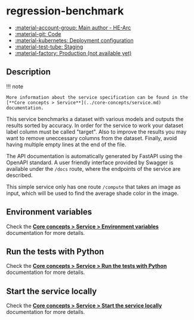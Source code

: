 # regression-benchmark

- [:material-account-group: Main author - HE-Arc](https://www.hes-so.ch/swiss-ai-center/equipe)
- [:material-git: Code](https://github.com/swiss-ai-center/regression-benchmark-service)
- [:material-kubernetes: Deployment configuration](https://github.com/swiss-ai-center/regression-benchmark-service/tree/main/kubernetes)
- [:material-test-tube: Staging](https://regression-benchmark-swiss-ai-center.kube.isc.heia-fr.ch)
- [:material-factory: Production (not available yet)](https://regression-benchmark.swiss-ai-center.ch)

## Description

!!! note

    More information about the service specification can be found in the
    [**Core concepts > Service**](../core-concepts/service.md) documentation.

This service benchmarks a dataset with various models and outputs the results
sorted by accuracy. In order for the service to work your dataset label column
must be called "target". Also to improve the results you may want to remove
uneccessary columns from the dataset. Finally, avoid having multiple empty lines
at the end of the file.

The API documentation is automatically generated by FastAPI using the OpenAPI
standard. A user friendly interface provided by Swagger is available under the
`/docs` route, where the endpoints of the service are described.

This simple service only has one route `/compute` that takes an image as input,
which will be used to find the average shade color in the image.

## Environment variables

Check the
[**Core concepts > Service > Environment variables**](../core-concepts/service.md#environment-variables)
documentation for more details.

## Run the tests with Python

Check the
[**Core concepts > Service > Run the tests with Python**](../core-concepts/service.md#run-the-tests-with-python)
documentation for more details.

## Start the service locally

Check the
[**Core concepts > Service > Start the service locally**](../core-concepts/service.md#start-the-service-locally)
documentation for more details.
